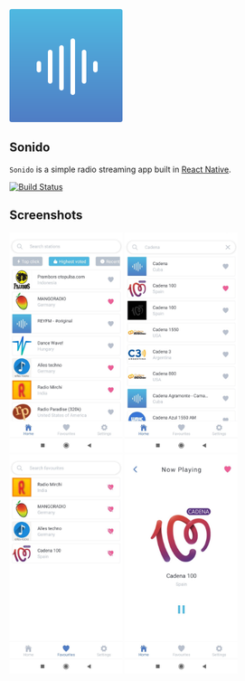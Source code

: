 ![Player](https://github.com/itsvvishnu/sonido/raw/master/assets/icon.png)

## Sonido

`Sonido` is a simple radio streaming app built in [React Native](https://reactnative.dev/).

[![Build Status](https://travis-ci.com/piemonte/Player.svg?branch=master)](https://travis-ci.com/piemonte/Player)

## Screenshots

<p float="left">
<img src="https://github.com/itsvvishnu/sonido/raw/master/screenshots/1.jpg" width=200 />
<img src="https://github.com/itsvvishnu/sonido/raw/master/screenshots/2.jpg" width=200 />
<img src="https://github.com/itsvvishnu/sonido/raw/master/screenshots/3.jpg" width=200 />
<img src="https://github.com/itsvvishnu/sonido/raw/master/screenshots/4.jpg" width=200 />
</p>
